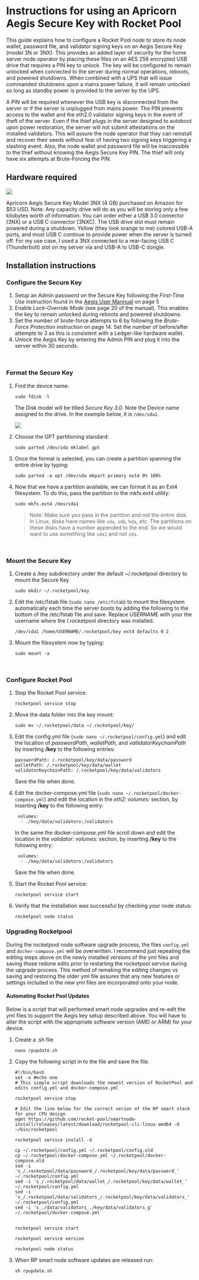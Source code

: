 # Instructions for using an Apricorn Aegis Secure Key with Rocket Pool

This guide explains how to configure a Rocket Pool node to store its node wallet, password file, and validator signing keys on an Aegis Secure Key (model 3N or 3NX).  This provides an added layer of security for the home server node operator by placing these files on an AES 256 encrypted USB drive that requires a PIN key to unlock.  The key will be configured to remain unlocked when connected to the server during normal operations, reboots, and powered shutdowns.  When combined with a UPS that will issue commanded shutdowns upon a mains power failure, it will remain unlocked so long as standby power is provided to the server by the UPS. 

A PIN will be required whenever the USB key is disconnected from the server or if the server is unplugged from mains power.  The PIN prevents access to the wallet and the eth2.0 validator signing keys in the event of theft of the server.  Even if the thief plugs in the server designed to autoboot upon power restoration, the server will not submit attestations on the installed validators.  This will assure the node operator that they can reinstall and recover their seeds without fear of having two signing keys triggering a slashing event. Also, the node wallet and password file will be inaccessible to the thief without knowing the Aegis Secure Key PIN.  The thief will only have six attempts at Brute-Forcing the PIN.

## Hardware required
![](img/secureKey.jpg)

Apricorn Aegis Secure Key Model 3NX (4 GB) purchased on Amazon for $53 USD. Note: Any capacity drive will do as you will be storing only a few kilobytes worth of information.  You can order either a USB 3.0 connector (3NX) or a USB C connector (3NXC). The USB drive slot must remain powered during a shutdown. Yellow (they look orange to me) colored USB-A ports, and most USB C continue to provide power when the server is turned off. For my use case, I used a 3NX connected to a rear-facing USB C (Thunderbolt) slot on my server via and USB-A to USB-C dongle.



## Installation instructions

### Configure the Secure Key

1. Setup an Admin password on the Secure Key following the *First-Time Use* instruction found in the [Aegis User Mannual](https://apricorn.com/content/product_pdf/aegis_secure_key/usb_3.0_flash_drive/ask3_manual_configurable_online_2.pdf) on page 5 
1. Enable *Lock-Override Mode* (see page 20 of the manual). This enables the key to remain unlocked during reboots and powered shutdowns.
1. Set the number of brute-force attempts to 6 by following the *Brute-Force Protection* instruction on page 14. Set the number of before/after attempts to 3 as this is consistent with a Ledger-like hardware wallet. 
1. Unlock the Aegis Key by entering the Admin PIN and plug it into the server within 30 seconds.

<br>

### Format the Secure Key


1. Find the device name: 
    ```
    sudo fdisk -l
    ```
    The Disk model will be titled *Secure Key 3.0*. Note the Device name assigned to the drive. In the example below, it is `/dev/sda1`.
    <br>
    
    ![](img/fdisk.jpg)
1. Choose the GPT partitioning standard: 
    ```
    sudo parted /dev/sda mklabel gpt
    ```
1. Once the format is selected, you can create a partition spanning the entire drive by typing: 
    ```
    sudo parted -a opt /dev/sda mkpart primary ext4 0% 100%
    ```
1. Now that we have a partition available, we can format it as an Ext4 filesystem. To do this, pass the partition to the mkfs.ext4 utility: 
    ```
    sudo mkfs.ext4 /dev/sda1
    ```
    > Note: Make sure you pass in the partition and not the entire disk. In Linux, disks have names like `sda`, `sdb`, `hda`, etc. The partitions on these disks have a number appended to the end. So we would want to use something like `sda1` and not `sda`.


 
 <br>
 
 ### Mount the Secure Key

1. Create a /key subdirectory under the default ~/.rocketpool directory to mount the Secure Key
    ```
    sudo mkdir ~/.rocketpool/key
    ```
1. Edit the /etc/fstab file (`sudo nano /etc/fstab`) to mount the filesystem automatically each time the server boots by adding the following to the bottom of the /etc/fstab file and save. Replace USERNAME with your the username where the /.rocketpool directory was installed.
    ```
   /dev/sda1 /home/USERNAME/.rocketpool/key ext4 defaults 0 2
    ```
1. Mount the filesystem now by typing:
    ```
    sudo mount -a
    ```

<br>

### Configure Rocket Pool

1. Stop the Rocket Pool service:
    ```
    rocketpool service stop
    ```
1. Move the data folder into the key mount:
    ```
    sudo mv ~/.rocketpool/data ~/.rocketpool/key/
    ```

1. Edit the config.yml file (`sudo nano ~/.rocketpool/config.yml`) and edit the location of *passwordPath*, *walletPath*, and *vallidatorKeychainPath* by inserting **/key** to the following entries: 
    ```
    passwordPath: /.rocketpool/key/data/password
    walletPath: /.rocketpool/key/data/wallet
    validatorKeychainPath: /.rocketpool/key/data/validators
    ````
    Save the file when done. 
    
1. Edit the docker-compose.yml file (`sudo nano ~/.rocketpool/docker-compose.yml`) and edit the location in the *eth2: volumes:* section, by inserting **/key** to the following entry:
    ```
     volumes:
      - ./key/data/validators:/validators
    ```
    In the same the docker-compose.yml file scroll down and edit the location in the *validator: volumes:* section, by inserting **/key** to the following entry:
    ```
     volumes:
      - ./key/data/validators:/validators
    ```
    Save the file when done. 
    
1. Start the Rocket Pool service:
    ```
    rocketpool service start
    ```
1. Verify that the installation was successful by checking your node status:
    ```
    rocketpool node status
    ```
    
### Upgrading Rocketpool 
 
During the rocketpool node software upgrade process, the files `config.yml` and `docker-compose.yml` will be overwritten. I recommend just repeating the editing steps above on the newly installed versions of the yml files and saving those redone edits prior to restarting the rocketpool service during the upgrade process.   This method of remaking the editing changes vs saving and restoring the older yml file assures that any new features or settings included in the new yml files are incorporated onto your node.

#### Automating Rocket Pool Updates

Below is a script that will performed smart node upgrades and re-edit the yml files to support the Aegis key setup described above. You will have to alter the script with the appropriate software version (AMD or ARM) for your device. 

1. Create a .sh file
    ```
    nano rpupdate.sh
    ```
1. Copy the following script in to the file and save the file.
    ```
    #!/bin/bash
    set -x #echo one
    # This simple script downloads the newest version of RocketPool and edits config.yml and docker-compose.yml
    
    rocketpool service stop

    # Edit the line below for the correct verion of the RP smart stack for your CPU design
    wget https://github.com/rocket-pool/smartnode-install/releases/latest/download/rocketpool-cli-linux-amd64 -O ~/bin/rocketpool 

    rocketpool service install -d
    
    cp ~/.rocketpool/config.yml ~/.rocketpool/config.old
    cp ~/.rocketpool/docker-compose.yml ~/.rocketpool/docker-compose.old
    sed -i 's_/.rocketpool/data/password_/.rocketpool/key/data/password_' ~/.rocketpool/config.yml
    sed -i 's_/.rocketpool/data/wallet_/.rocketpool/key/data/wallet_' ~/.rocketpool/config.yml
    sed -i 's_/.rocketpool/data/validators_/.rocketpool/key/data/validators_' ~/.rocketpool/config.yml
    sed -i 's_./data/validators_./key/data/validators_g' ~/.rocketpool/docker-compose.yml
    

    rocketpool service start
    
    rocketpool service version

    rocketpool node status
    ```
    
1. When RP smart node software updates are released run:
    ```
    sh rpupdate.sh
    ```
    
